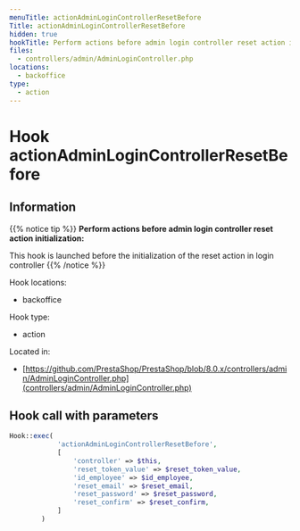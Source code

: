 ```yaml
---
menuTitle: actionAdminLoginControllerResetBefore
Title: actionAdminLoginControllerResetBefore
hidden: true
hookTitle: Perform actions before admin login controller reset action initialization
files:
  - controllers/admin/AdminLoginController.php
locations:
  - backoffice
type:
  - action
---
```


# Hook actionAdminLoginControllerResetBefore

## Information

{{% notice tip %}}
**Perform actions before admin login controller reset action initialization:** 

This hook is launched before the initialization of the reset action in login controller
{{% /notice %}}

Hook locations: 
  - backoffice

Hook type: 
  - action

Located in: 
  - [https://github.com/PrestaShop/PrestaShop/blob/8.0.x/controllers/admin/AdminLoginController.php](controllers/admin/AdminLoginController.php)

## Hook call with parameters

```php
Hook::exec(
            'actionAdminLoginControllerResetBefore',
            [
                'controller' => $this,
                'reset_token_value' => $reset_token_value,
                'id_employee' => $id_employee,
                'reset_email' => $reset_email,
                'reset_password' => $reset_password,
                'reset_confirm' => $reset_confirm,
            ]
        )
```